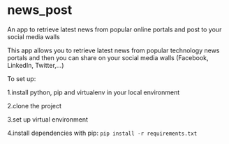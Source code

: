 # news_post
An app to retrieve latest news from popular online portals and post to your social media walls

This app allows you to retrieve latest news from popular technology news portals and then you can share on your social media walls (Facebook, LinkedIn, Twitter,...)

To set up:

1.install python, pip and virtualenv in your local environment

2.clone the project

3.set up virtual environment

4.install dependencies with pip: `pip install -r requirements.txt`
